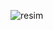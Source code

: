 ![resim](https://user-images.githubusercontent.com/53031435/160225115-c80f40ed-4f90-4e79-9161-51fc28dad98c.png)
